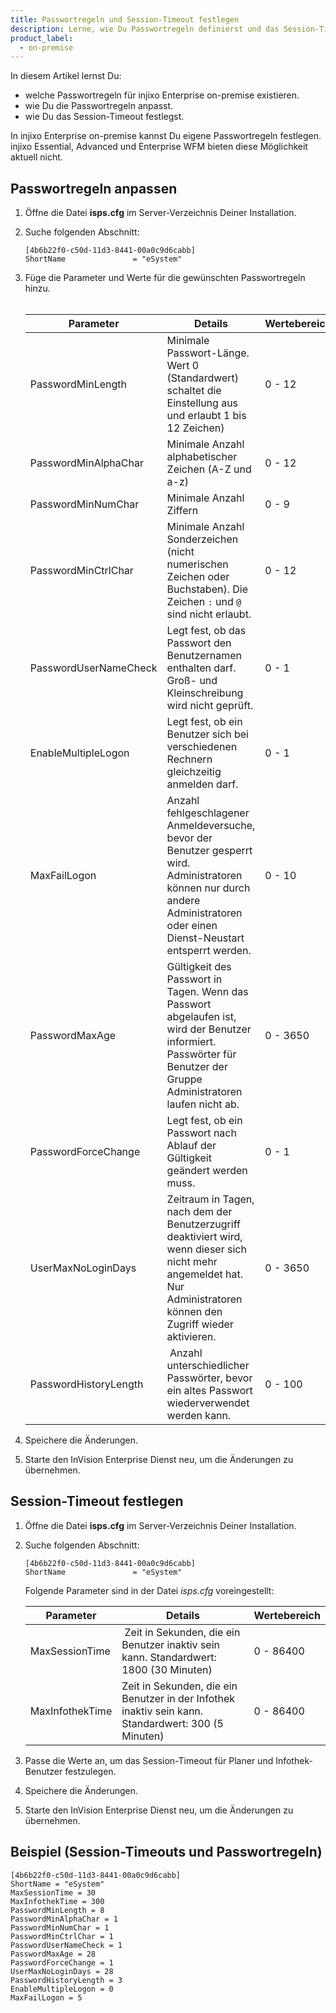 ```yaml
---
title: Passwortregeln und Session-Timeout festlegen
description: Lerne, wie Du Passwortregeln definierst und das Session-Timeout erhöhst.
product_label:
  - on-premise
---
```


In diesem Artikel lernst Du:
- welche Passwortregeln für injixo Enterprise on-premise existieren.
- wie Du die Passwortregeln anpasst.
- wie Du das Session-Timeout festlegst.

In injixo Enterprise on-premise kannst Du eigene Passwortregeln festlegen. injixo Essential, Advanced und Enterprise WFM bieten diese Möglichkeit aktuell nicht.

## Passwortregeln anpassen

1. Öffne die Datei **isps.cfg** im Server-Verzeichnis Deiner Installation.
2. Suche folgenden Abschnitt:

    ```
    [4b6b22f0-c50d-11d3-8441-00a0c9d6cabb]
    ShortName               = "eSystem"
    ```

3. Füge die Parameter und Werte für die gewünschten Passwortregeln hinzu.<br><br>

    Parameter               | Details                                                                                                                                                                 | Wertebereich
    ----------------------- | ----------------------------------------------------------------------------------------------------------------------------------------------------------------------- | -----------
    PasswordMinLength       | Minimale Passwort-Länge. Wert 0 (Standardwert) schaltet die Einstellung aus und erlaubt 1 bis 12 Zeichen)                                                                                                               | 0 - 12
    PasswordMinAlphaChar    | Minimale Anzahl alphabetischer Zeichen (A-Z und a-z)                                                                                                                                  | 0 - 12
    PasswordMinNumChar      | Minimale Anzahl Ziffern                                                                                                                                                 | 0 - 9
    PasswordMinCtrlChar     | Minimale Anzahl Sonderzeichen (nicht numerischen Zeichen oder Buchstaben). Die Zeichen `:` und `@` sind nicht erlaubt.                                                  | 0 - 12
    PasswordUserNameCheck   | Legt fest, ob das Passwort den Benutzernamen enthalten darf. Groß- und Kleinschreibung wird nicht geprüft.                                                              | 0 - 1
    EnableMultipleLogon     | Legt fest, ob ein Benutzer sich bei verschiedenen Rechnern gleichzeitig anmelden darf.                                                                                   | 0 - 1
    MaxFailLogon            | Anzahl fehlgeschlagener Anmeldeversuche, bevor der Benutzer gesperrt wird. Administratoren können nur durch andere Administratoren oder einen Dienst-Neustart entsperrt werden.  | 0 - 10
    PasswordMaxAge          | Gültigkeit des Passwort in Tagen. Wenn das Passwort abgelaufen ist, wird der Benutzer informiert. Passwörter für Benutzer der Gruppe Administratoren laufen nicht ab.   | 0 - 3650
    PasswordForceChange     | Legt fest, ob ein Passwort nach Ablauf der Gültigkeit geändert werden muss.                                                                                           | 0 - 1
    UserMaxNoLoginDays      | Zeitraum in Tagen, nach dem der Benutzerzugriff deaktiviert wird, wenn dieser sich nicht mehr angemeldet hat. Nur Administratoren können den Zugriff wieder aktivieren. | 0 - 3650
    PasswordHistoryLength   | Anzahl unterschiedlicher Passwörter, bevor ein altes Passwort wiederverwendet werden kann.                                                                              | 0 - 100

4. Speichere die Änderungen.
5. Starte den InVision Enterprise Dienst neu, um die Änderungen zu übernehmen.

## Session-Timeout festlegen

1. Öffne die Datei **isps.cfg** im Server-Verzeichnis Deiner Installation.
2. Suche folgenden Abschnitt:

    ```
    [4b6b22f0-c50d-11d3-8441-00a0c9d6cabb]
    ShortName               = "eSystem"
    ```

    Folgende Parameter sind in der Datei *isps.cfg* voreingestellt:

    Parameter       | Details                                                                                                                    | Wertebereich
    --------------- | -------------------------------------------------------------------------------------------------------------------------- | -----------
    MaxSessionTime  | Zeit in Sekunden, die ein Benutzer inaktiv sein kann. Standardwert: 1800 (30 Minuten)                                      | 0 - 86400
    MaxInfothekTime | Zeit in Sekunden, die ein Benutzer in der Infothek inaktiv sein kann. Standardwert: 300 (5 Minuten)                        | 0 - 86400 

3. Passe die Werte an, um das Session-Timeout für Planer und Infothek-Benutzer festzulegen.
4. Speichere die Änderungen.
5. Starte den InVision Enterprise Dienst neu, um die Änderungen zu übernehmen.

## Beispiel (Session-Timeouts und Passwortregeln)

```
[4b6b22f0-c50d-11d3-8441-00a0c9d6cabb]
ShortName = "eSystem"
MaxSessionTime = 30
MaxInfothekTime = 300
PasswordMinLength = 8
PasswordMinAlphaChar = 1
PasswordMinNumChar = 1
PasswordMinCtrlChar = 1
PasswordUserNameCheck = 1
PasswordMaxAge = 28
PasswordForceChange = 1
UserMaxNoLoginDays = 28
PasswordHistoryLength = 3
EnableMultipleLogon = 0
MaxFailLogon = 5
```
